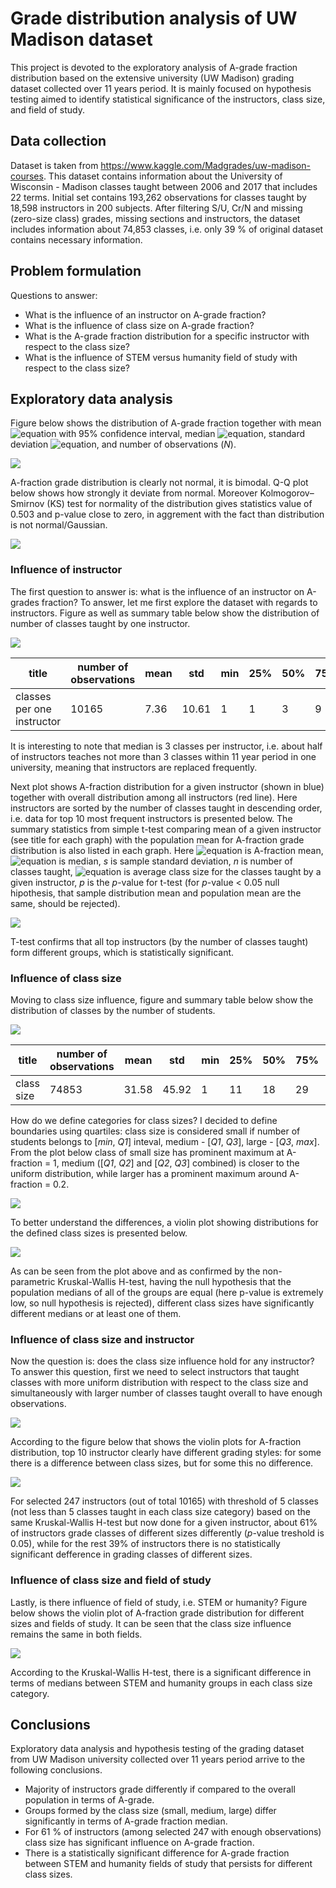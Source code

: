 # Grade distribution analysis of UW Madison dataset

This project is devoted to the exploratory analysis of A-grade fraction distribution based on the extensive university (UW Madison) grading dataset collected over 11 years period. It is mainly focused on hypothesis testing aimed to identify statistical significance of the instructors, class size, and field of study.

## Data collection

Dataset is taken from https://www.kaggle.com/Madgrades/uw-madison-courses. This dataset contains information about the University of Wisconsin - Madison classes taught between 2006 and 2017 that includes 22 terms. Initial set contains 193,262 observations for classes taught by 18,598 instructors in 200 subjects. After filtering S/U, Cr/N and missing (zero-size class) grades, missing sections and instructors, the dataset includes information about 74,853 classes, i.e. only 39 % of original dataset contains necessary information.

## Problem formulation

Questions to answer:

- What is the influence of an instructor on A-grade fraction?
- What is the influence of class size on A-grade fraction?
- What is the A-grade fraction distribution for a specific instructor with respect to the class size?
- What is the influence of STEM versus humanity field of study with respect to the class size?
 
 ## Exploratory data analysis
  
Figure below shows the distribution of A-grade fraction together with mean ![equation](https://latex.codecogs.com/gif.latex?$\mu$) with 95% confidence interval, median ![equation](https://latex.codecogs.com/gif.latex?$\widetilde{\mu}$), standard deviation ![equation](https://latex.codecogs.com/gif.latex?$\sigma$), and number of observations (*N*).
 
![](https://github.com/evgeniya1/Project_Mod3/blob/master/figs/distribution_A.png)

A-fraction grade distribution is clearly not normal, it is bimodal. Q-Q plot below shows how strongly it deviate from normal. Moreover Kolmogorov–Smirnov (KS) test for normality of the distribution gives statistics value of 0.503 and p-value close to zero, in aggrement with the fact than distribution is not normal/Gaussian.

![](https://github.com/evgeniya1/Project_Mod3/blob/master/figs/qqplot.png)

### Influence of instructor

The first question to answer is: what is the influence of an instructor on A-grades fraction? To answer, let me first explore the dataset with regards to instructors. Figure as well as summary table below show the distribution of number of classes taught by one instructor. 

![](https://github.com/evgeniya1/Project_Mod3/blob/master/figs/num_classes_per_instructor.png)

|title|number of observations|	mean|	std|	min|	25%|	50%|	75%|	max|
| --- | --- | --- | --- | --- | --- | --- | --- | --- |
|classes per one instructor	|10165	|7.36	|10.61	|1	|1	|3	|9	|239|

It is interesting to note that median is 3 classes per instructor, i.e. about half of instructors teaches not more than 3 classes within 11 year period in one university, meaning that instructors are replaced frequently.

Next plot shows A-fraction distribution for a given instructor (shown in blue) together with overall distribution among all instructors (red line). Here instructors are sorted by the number of classes taught in descending order, i.e. data for top 10 most frequent instructors is presented below. The summary statistics from simple t-test comparing mean of a given instructor (see title for each graph) with the population mean for A-fraction grade distribution is also listed in each graph. Here ![equation](https://latex.codecogs.com/gif.latex?$\widebar{x}$) is A-fraction mean, ![equation](https://latex.codecogs.com/gif.latex?$\widetilde{x}$) is median, *s* is sample standard deviation, *n* is number of classes taught, ![equation](https://latex.codecogs.com/gif.latex?$\widebar{class}$) is average class size for the classes taught by a given instructor, *p* is the *p*-value for t-test (for *p*-value < 0.05 null hipothesis, that sample distribution mean and population mean are the same, should be rejected).

![](https://github.com/evgeniya1/Project_Mod3/blob/master/figs/Afrac_dist_instructor.png)

T-test confirms that all top instructors (by the number of classes taught) form different groups, which is statistically significant.

 ### Influence of class size
 
 Moving to class size influence, figure and summary table below show the distribution of classes by the number of students.

![](https://github.com/evgeniya1/Project_Mod3/blob/master/figs/class_size_dist.png)

|title|number of observations|	mean|	std|	min|	25%|	50%|	75%|	max|
| --- | --- | --- | --- | --- | --- | --- | --- | --- |
|class size| 74853|	31.58| 45.92|	1|	11|18|	29|	717|

How do we define categories for class sizes? I decided to define boundaries using quartiles: class size is considered small if number of students belongs to [*min*, *Q1*] inteval, medium - [*Q1*, *Q3*], large - [*Q3*, *max*]. From the plot below
class of small size has prominent maximum at A-fraction = 1, medium ([*Q1*, *Q2*] and [*Q2*, *Q3*] combined) is closer to the uniform distribution, while larger has a prominent maximum around A-fraction = 0.2.

![](https://github.com/evgeniya1/Project_Mod3/blob/master/figs/Afrac_quartile.png)

To better understand the differences, a violin plot showing distributions for the defined class sizes is presented below.

![](https://github.com/evgeniya1/Project_Mod3/blob/master/figs/Afrac_class_size.png)

As can be seen from the plot above and as confirmed by the non-parametric Kruskal-Wallis H-test, having the null hypothesis that the population medians of all of the groups are equal (here p-value is extremely low, so null hypothesis is rejected), different class sizes have significantly different medians or at least one of them.

### Influence of class size and instructor

Now the question is: does the class size influence hold for any instructor? To answer this question, first we need to select instructors that taught classes with more uniform distribution with respect to the class size and simultaneously with larger number of classes taught overall to have enough observations.

![](https://github.com/evgeniya1/Project_Mod3/blob/master/figs/table_sort_instructors.png)

According to the figure below that shows the violin plots for A-fraction distribution, top 10 instructor clearly have different grading styles: for some there is a difference between class sizes, but for some this no difference.

![](https://github.com/evgeniya1/Project_Mod3/blob/master/figs/instuctor_uniform_max.png)

For selected 247 instructors (out of total 10165) with threshold of 5 classes (not less than 5 classes taught in each class size category) based on the same Kruskal-Wallis H-test but now done for a given instructor, about 61% of instructors grade classes of different sizes differently (*p*-value treshold is 0.05), while for the rest 39% of instructors there is no statistically significant defference in grading classes of different sizes. 

 ### Influence of class size and field of study
 
 Lastly, is there influence of field of study, i.e. STEM or humanity? Figure below shows the violin plot of A-fraction grade distribution for different sizes and fields of study. It can be seen that the class size influence remains the same in both fields.
 
![](https://github.com/evgeniya1/Project_Mod3/blob/master/figs/class_size_subject_type.png)

According to the Kruskal-Wallis H-test, there is a significant difference in terms of medians between STEM and humanity groups in each class size category.

## Conclusions

Exploratory data analysis and hypothesis testing of the grading dataset from UW Madison university collected over 11 years period arrive to the following conclusions. 

- Majority of instructors grade differently if compared to the overall population in terms of A-grade.
- Groups formed by the class size (small, medium, large) differ significantly in terms of A-grade fraction median.
- For 61 % of instructors (among selected 247 with enough observations) class size has significant influence on A-grade fraction.
- There is a statistically significant difference for A-grade fraction between STEM and humanity fields of study that persists for different class sizes.
